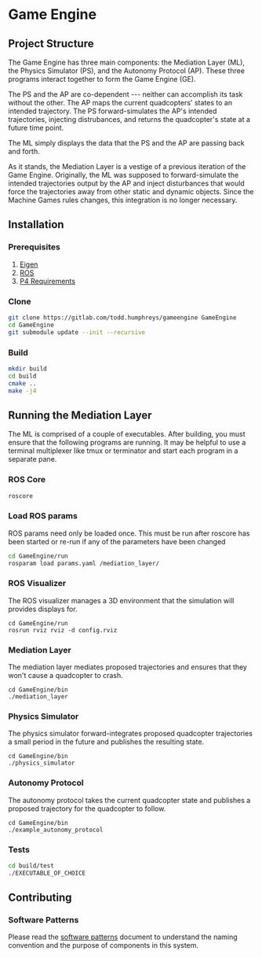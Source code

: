 # Game Engine
## Project Structure
The Game Engine has three main components: the Mediation Layer (ML), the Physics
Simulator (PS), and the Autonomy Protocol (AP). These three programs interact
together to form the Game Engine (GE).

The PS and the AP are co-dependent --- neither can accomplish its task without
the other. The AP maps the current quadcopters' states to an intended
trajectory. The PS forward-simulates the AP's intended trajectories, injecting
distrubances, and returns the quadcopter's state at a future time point.

The ML simply displays the data that the PS and the AP are passing back and
forth.

As it stands, the Mediation Layer is a vestige of a previous iteration of the
Game Engine. Originally, the ML was supposed to forward-simulate the intended
trajectories output by the AP and inject disturbances that would force the
trajectories away from other static and dynamic objects. Since the Machine Games
rules changes, this integration is no longer necessary.

## Installation
### Prerequisites 
1. [Eigen](https://eigen.tuxfamily.org)
2. [ROS](http://www.ros.org)
3. [P4 Requirements](https://gitlab.com/todd.humphreys/p4-aerial-robotics)

### Clone
```bash
git clone https://gitlab.com/todd.humphreys/gameengine GameEngine
cd GameEngine
git submodule update --init --recursive
```

### Build
```bash
mkdir build 
cd build
cmake ..
make -j4
```

## Running the Mediation Layer
The ML is comprised of a couple of executables. After building, you must ensure
that the following programs are running. It may be helpful to use a terminal
multiplexer like tmux or terminator and start each program in a separate pane.

### ROS Core
```bash
roscore
```

### Load ROS params
ROS params need only be loaded once. This must be run after roscore has been
started or re-run if any of the parameters have been changed
```bash
cd GameEngine/run
rosparam load params.yaml /mediation_layer/
```

### ROS Visualizer
The ROS visualizer manages a 3D environment that the simulation will provides
displays for.
```
cd GameEngine/run
rosrun rviz rviz -d config.rviz
```

### Mediation Layer
The mediation layer mediates proposed trajectories and ensures that they won't
cause a quadcopter to crash.
```
cd GameEngine/bin
./mediation_layer
```

### Physics Simulator
The physics simulator forward-integrates proposed quadcopter trajectories a
small period in the future and publishes the resulting state.
```
cd GameEngine/bin
./physics_simulator
```

### Autonomy Protocol
The autonomy protocol takes the current quadcopter state and publishes a
proposed trajectory for the quadcopter to follow.
```
cd GameEngine/bin
./example_autonomy_protocol
```

### Tests
```bash
cd build/test
./EXECUTABLE_OF_CHOICE
```

## Contributing
### Software Patterns
Please read the [software patterns](doc/software-patterns.md) document to
understand the naming convention and the purpose of components in this system.

